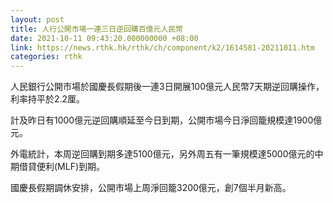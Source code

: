 ```yaml
---
layout: post
title: 人行公開市場一連三日逆回購百億元人民幣
date: 2021-10-11 09:43:20.000000000 +08:00
link: https://news.rthk.hk/rthk/ch/component/k2/1614581-20211011.htm
categories: rthk
---
```


人民銀行公開市場於國慶長假期後一連3日開展100億元人民幣7天期逆回購操作，利率持平於2.2厘。

計及昨日有1000億元逆回購順延至今日到期，公開市場今日淨回籠規模達1900億元。

外電統計，本周逆回購到期多達5100億元，另外周五有一筆規模達5000億元的中期借貸便利(MLF)到期。

國慶長假期調休安排，公開市場上周淨回籠3200億元，創7個半月新高。
